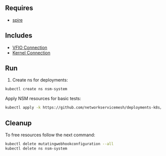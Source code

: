 ## Requires

- [spire](../spire)

## Includes

- [VFIO Connection](../use-cases/Vfio2Noop)
- [Kernel Connection](../use-cases/SriovKernel2Noop)

## Run

1. Create ns for deployments:
```bash
kubectl create ns nsm-system
```

Apply NSM resources for basic tests:
```bash
kubectl apply -k https://github.com/networkservicemesh/deployments-k8s/examples/sriov?ref=f40ae0f3e64c5d51e2e76de1bc96821af37ff83c
```

## Cleanup

To free resources follow the next command:
```bash
kubectl delete mutatingwebhookconfiguration --all
kubectl delete ns nsm-system
```
